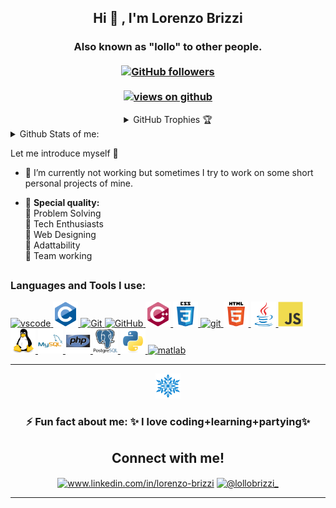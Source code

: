 <h2 align="center"> Hi 👋 , I'm Lorenzo Brizzi <br/></h2> 
<h3 align="center">Also known as "lollo" to other people. <br> <br>
  <a href="https://github.com/lilbrizzi" target="_blank">
    <img alt="GitHub followers" src="https://img.shields.io/github/followers/lilbrizzi?label=Github%20followers&style=for-the-badge">
  </a> <br> <br>
  <a href="https://github.com/lilbrizzi" target="_blank">
    <img src="https://komarev.com/ghpvc/?username=lilbrizzi&label=Views&color=brightgreen&style=flat-square" alt="views on github" />
  </a>
  </h3>   
                    
<details align="center"> 
  <summary>GitHub Trophies 🏆</summary>
<p align="center">
  <a href="https://github.com/ryo-ma/github-profile-trophy" target="_blank">
    <img src="https://github-profile-trophy.vercel.app/?username=lilbrizzi&theme=gruvbox"/>
  </a>
</p>
</details>
   
  
<details>
   <summary>Github Stats of me:</summary>
<div align="center">
<a href="#"><img src="https://github-readme-stats.vercel.app/api?username=lilbrizzi&show_icons=true&count_private=true&theme=radical" width="350" height="250" ></a>
  <br>
<a href="#"><img src="https://github-readme-stats.vercel.app/api/top-langs/?username=lilbrizzi&layout=compact&theme=radical" width="350" height="250" ></a>

</div>
</details> 
 

 
Let me introduce myself  :girl: 

- 🔭 I’m currently not working but sometimes I try to work on some short personal projects of mine.

- :high_brightness: <b>Special quality:</b> <br>
        :beginner: Problem Solving <br>
        :beginner: Tech Enthusiasts <br>
        :beginner: Web Designing <br>
        :beginner: Adattability <br>
        :beginner: Team working <br>

<h2 align="center">


### Languages and Tools I use:

<p align="left"> 
<a href="https://cdn.jsdelivr.net/gh/devicons/devicon/icons/vscode/vscode-original.svg" target="_blank" rel="noreferrer"> <img src="https://cdn.jsdelivr.net/gh/devicons/devicon/icons/vscode/vscode-original.svg" alt="vscode" width="40" height="40"/> </a>
<a href="https://www.cprogramming.com/" target="_blank" rel="noreferrer"> <img src="https://raw.githubusercontent.com/devicons/devicon/master/icons/c/c-original.svg" alt="c" width="40" height="40"/> </a> 
<a href="https://cdn.jsdelivr.net/gh/devicons/devicon/icons/git/git-original.svg" target="_blank" rel="noreferrer"> <img src="https://cdn.jsdelivr.net/gh/devicons/devicon/icons/git/git-original.svg" alt="Git" width="40" height="40"/> </a> 
<a href="https://user-images.githubusercontent.com/3369400/139447912-e0f43f33-6d9f-45f8-be46-2df5bbc91289.png" target="_blank" rel="noreferrer"> <img src="https://user-images.githubusercontent.com/3369400/139447912-e0f43f33-6d9f-45f8-be46-2df5bbc91289.png" alt="GitHub" width="40" height="40"/> </a>
<a href="https://www.w3schools.com/cpp/" target="_blank" rel="noreferrer"> <img src="https://raw.githubusercontent.com/devicons/devicon/master/icons/cplusplus/cplusplus-original.svg" alt="cplusplus" width="40" height="40"/> </a>
<a href="https://www.w3schools.com/css/" target="_blank" rel="noreferrer"> <img src="https://raw.githubusercontent.com/devicons/devicon/master/icons/css3/css3-original-wordmark.svg" alt="css3" width="40" height="40"/> </a>
<a href="https://git-scm.com/" target="_blank" rel="noreferrer"> <img src="https://www.vectorlogo.zone/logos/git-scm/git-scm-icon.svg" alt="git" width="40" height="40"/> </a>
<a href="https://www.w3.org/html/" target="_blank" rel="noreferrer"> <img src="https://raw.githubusercontent.com/devicons/devicon/master/icons/html5/html5-original-wordmark.svg" alt="html5" width="40" height="40"/> </a>
<a href="https://www.java.com" target="_blank" rel="noreferrer"> <img src="https://raw.githubusercontent.com/devicons/devicon/master/icons/java/java-original.svg" alt="java" width="40" height="40"/> </a>
<a href="https://developer.mozilla.org/en-US/docs/Web/JavaScript" target="_blank" rel="noreferrer"> <img src="https://raw.githubusercontent.com/devicons/devicon/master/icons/javascript/javascript-original.svg" alt="javascript" width="40" height="40"/> </a>
<a href="https://www.linux.org/" target="_blank" rel="noreferrer"> <img src="https://raw.githubusercontent.com/devicons/devicon/master/icons/linux/linux-original.svg" alt="linux" width="40" height="40"/> </a>
<a href="https://www.mysql.com/" target="_blank" rel="noreferrer"> <img src="https://raw.githubusercontent.com/devicons/devicon/master/icons/mysql/mysql-original-wordmark.svg" alt="mysql" width="40" height="40"/> </a>
<a href="https://www.php.net" target="_blank" rel="noreferrer"> <img src="https://raw.githubusercontent.com/devicons/devicon/master/icons/php/php-original.svg" alt="php" width="40" height="40"/> </a>
<a href="https://www.postgresql.org" target="_blank" rel="noreferrer"> <img src="https://raw.githubusercontent.com/devicons/devicon/master/icons/postgresql/postgresql-original-wordmark.svg" alt="postgresql" width="40" height="40"/> </a>
<a href="https://www.python.org" target="_blank" rel="noreferrer"> <img src="https://raw.githubusercontent.com/devicons/devicon/master/icons/python/python-original.svg" alt="python" width="40" height="40"/> </a>
<a href="https://www.mathworks.com/" target="_blank" rel="noreferrer"> <img src="https://upload.wikimedia.org/wikipedia/commons/2/21/Matlab_Logo.png" alt="matlab" width="40" height="40"/> </a>
</p>




</div>


---------------------------------------------------------------------------------------------------------------------------------------------------------------------------------

<div align="center">
  
  
  <img align="center" a href='https://archiveprogram.github.com/'><img src='https://raw.githubusercontent.com/acervenky/animated-github-badges/master/assets/acbadge.gif' width='40' height='40'></a>

 ### ⚡️ Fun fact about me: ✨ I love coding+learning+partying✨ 
 

<h2>Connect with me!</h2>
<a href="https://linkedin.com/in/www.linkedin.com/in/lorenzo-brizzi" target="blank"><img align="center" src="https://raw.githubusercontent.com/rahuldkjain/github-profile-readme-generator/master/src/images/icons/Social/linked-in-alt.svg" alt="www.linkedin.com/in/lorenzo-brizzi" height="30" width="40" /></a>
<a href="https://instagram.com/lollobrizzi_" target="blank"><img align="center" src="https://raw.githubusercontent.com/rahuldkjain/github-profile-readme-generator/master/src/images/icons/Social/instagram.svg" alt="@lollobrizzi_" height="30" width="40" /></a>

---------------------------------------------------------------------------------------------------------------------------------------------------------------------------------


